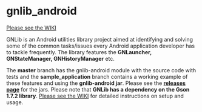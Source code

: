 gnlib_android
=============
<a href ='https://github.com/noxiouswinter/gnlib_android/wiki'>Please see the WIKI</a> 

GNLib is an Android utilities library project aimed at identifying and solving some of the common tasks/issues every Android application developer has to tackle frequently. The library features the <b>GNLauncher, GNStateManager, GNHistoryManager</b> etc.

The <b>master</b> branch has the gnlib-android module with the source code with tests and the <b>sample_application</b> branch contains a working example of these features and using the <b>gnlib-android jar</b>. Please see the <b><a href = 'https://github.com/noxiouswinter/gnlib_android/releases'>releases page</a></b> for the jars.
Please note that <b>GNLib has a dependency on the Gson 1.7.2 library</b>. <a href ='https://github.com/noxiouswinter/gnlib_android/wiki'>Please see the WIKI</a> for detailed instructions on setup and usage.
